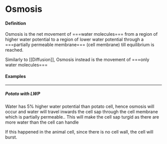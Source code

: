 # Osmosis
#### Definition
Osmosis is the net movement of ===water molecules=== from a region of higher water potential to a region of lower water potential through  a ===partially permeable membrane=== (cell membrane) till equilibrium is reached. 

Similarly to [[Diffusion]], Osmosis instead is the movement of ===only water molecules===

#### Examples
___

##### Potato with LWP

Water has 5% higher water potential than potato cell, hence osmosis will occur and water will travel inwards the cell sap through the cell membrane which is partially permeable.. This will make the cell sap turgid as there are more water than the cell can handle

If this happened in the animal cell, since there is no cell wall, the cell will burst.